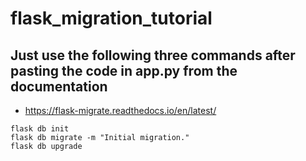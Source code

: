 # flask_migration_tutorial

## Just use the following three commands after pasting the code in app.py from the documentation

- https://flask-migrate.readthedocs.io/en/latest/

```
flask db init
flask db migrate -m "Initial migration."
flask db upgrade
```